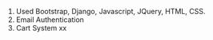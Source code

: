 1. Used Bootstrap, Django, Javascript, JQuery, HTML, CSS. <br>
2. Email Authentication <br>
3. Cart System xx  <br>
